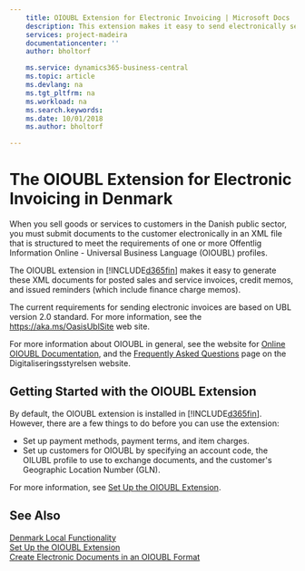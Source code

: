 ```yaml
---
    title: OIOUBL Extension for Electronic Invoicing | Microsoft Docs
    description: This extension makes it easy to send electronically send sales and service invoices, credit memos, finance charge memos, and reminders to customers in the Danish public sector in an Offentlig Information Online UBL (OIOUBL) format.
    services: project-madeira
    documentationcenter: ''
    author: bholtorf

    ms.service: dynamics365-business-central
    ms.topic: article
    ms.devlang: na
    ms.tgt_pltfrm: na
    ms.workload: na
    ms.search.keywords:
    ms.date: 10/01/2018
    ms.author: bholtorf

---
```

# The OIOUBL Extension for Electronic Invoicing in Denmark
When you sell goods or services to customers in the Danish public sector, you must submit documents to the customer electronically in an XML file that is structured to meet the requirements of one or more Offentlig Information Online - Universal Business Language (OIOUBL) profiles.  

The OIOUBL extension in [!INCLUDE[d365fin](../../includes/d365fin_md.md)] makes it easy to generate these XML documents for posted sales and service invoices, credit memos, and issued reminders (which include finance charge memos).  

The current requirements for sending electronic invoices are based on UBL version 2.0 standard. For more information, see the https://aka.ms/OasisUblSite web site.

For more information about OIOUBL in general, see the website for [Online OIOUBL Documentation](https://www.oioubl.info), and the [Frequently Asked Questions](https://digst.dk/it-loesninger/nemhandel/anvendelse/send-en-e-faktura/spoergsmaal-og-svar/) page on the Digitaliseringsstyrelsen website.  

## Getting Started with the OIOUBL Extension  
By default, the OIOUBL extension is installed in [!INCLUDE[d365fin](../../includes/d365fin_md.md)]. However, there are a few things to do before you can use the extension:

* Set up payment methods, payment terms, and item charges.
* Set up customers for OIOUBL by specifying an account code, the OILUBL profile to use to exchange documents, and the customer's Geographic Location Number (GLN).

For more information, see [Set Up the OIOUBL Extension](how-to-set-up-oioubl.md).  

## See Also  
[Denmark Local Functionality](denmark-local-functionality.md)  
[Set Up the OIOUBL Extension](how-to-set-up-oioubl.md)  
[Create Electronic Documents in an OIOUBL Format](how-to-create-electronic-documents-by-using-oioubl.md)  
